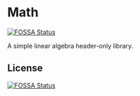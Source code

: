 # Math
[![FOSSA Status](https://app.fossa.com/api/projects/git%2Bgithub.com%2FShenMian%2FMath.svg?type=shield)](https://app.fossa.com/projects/git%2Bgithub.com%2FShenMian%2FMath?ref=badge_shield)

A simple linear algebra header-only library.


## License
[![FOSSA Status](https://app.fossa.com/api/projects/git%2Bgithub.com%2FShenMian%2FMath.svg?type=large)](https://app.fossa.com/projects/git%2Bgithub.com%2FShenMian%2FMath?ref=badge_large)
